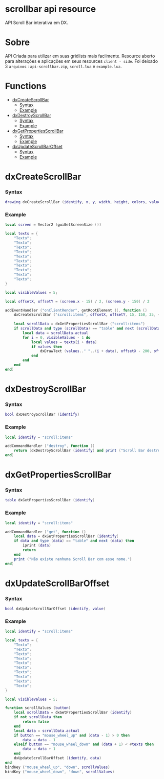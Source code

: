 # scrollbar api resource
API Scroll Bar interativa em DX.

# Sobre
API Criada para utilizar em suas gridlists mais facilmente. Resource aberto para alterações e aplicações em seus resources ```client - side```.
Foi deixado 3 ```arquivos``` : `api-scrollbar.zip`, `scroll.lua` e `example.lua`.

# Functions
  - [dxCreateScrollBar](https://github.com/ThigasDevelopment/scrollbar/blob/main/README.md#dxcreatescrollbar)
    - [Syntax](https://github.com/ThigasDevelopment/scrollbar/blob/main/README.md#syntax) 
    - [Example](https://github.com/ThigasDevelopment/scrollbar/blob/main/README.md#example) 
  - [dxDestroyScrollBar](https://github.com/ThigasDevelopment/scrollbar/blob/main/README.md#dxdestroyscrollbar)
    - [Syntax](https://github.com/ThigasDevelopment/scrollbar/blob/main/README.md#syntax-1) 
    - [Example](https://github.com/ThigasDevelopment/scrollbar/blob/main/README.md#example-1) 
  - [dxGetPropertiesScrollBar](https://github.com/ThigasDevelopment/scrollbar/blob/main/README.md#dxgetpropertiesscrollbar)
    - [Syntax](https://github.com/ThigasDevelopment/scrollbar/blob/main/README.md#syntax-2) 
    - [Example](https://github.com/ThigasDevelopment/scrollbar/blob/main/README.md#example-2)
  - [dxUpdateScrollBarOffset](https://github.com/ThigasDevelopment/scrollbar/blob/main/README.md#dxupdatescrollbaroffset)
    - [Syntax](https://github.com/ThigasDevelopment/scrollbar/blob/main/README.md#syntax-3) 
    - [Example](https://github.com/ThigasDevelopment/scrollbar/blob/main/README.md#example-3) 
  
# dxCreateScrollBar

### Syntax

```lua
drawing dxCreateScrollBar (identify, x, y, width, height, colors, value, postGUI)
```

### Example

```lua
local screen = Vector2 (guiGetScreenSize ())

local texts = {
    "Texto";
    "Texto";
    "Texto";
    "Texto";
    "Texto";
    "Texto";
    "Texto";
    "Texto";
    "Texto";
    "Texto";
}

local visibleValues = 5;

local offsetX, offsetY = (screen.x - 15) / 2, (screen.y - 150) / 2

addEventHandler ("onClientRender", getRootElement (), function ()
    dxCreateScrollBar ("scroll:items", offsetX, offsetY, 15, 150, 25, {using = {155, 155, 155, 255}, scroll = {255, 255, 255, 255}, background = {31, 31, 31, 255}}, (#texts - visibleValues) + 1, false)
    
    local scrollData = dxGetPropertiesScrollBar ("scroll:items")
    if scrollData and type (scrollData) == "table" and next (scrollData) then
        local data = scrollData.actual
        for i = 0, visibleValues - 1 do
            local values = texts[i + data]
            if values then
                dxDrawText (values.." "..(i + data), offsetX - 200, offsetY + (i * 25), 50, 50)
            end
        end
    end
end)
```

# dxDestroyScrollBar

### Syntax

```lua
bool dxDestroyScrollBar (identify)
```

### Example

```lua
local identify = "scroll:items"

addCommandHandler ("destroy", function ()
    return (dxDestroyScrollBar (identify) and print ("Scroll Bar destruida com sucesso.") or print ("Ocorreu um erro ao destruir a Scroll Bar."))
end)
```

# dxGetPropertiesScrollBar

### Syntax

```lua
table dxGetPropertiesScrollBar (identify)
```

### Example

```lua
local identify = "scroll:items"

addCommandHandler ("get", function ()
    local data = dxGetPropertiesScrollBar (identify)
    if data and type (data) == "table" and next (data) then
        iprint (data)
        return
    end
    print ("Não existe nenhuma Scroll Bar com esse nome.")
end)
```

# dxUpdateScrollBarOffset

### Syntax

```lua
bool dxUpdateScrollBarOffset (identify, value)
```

### Example

```lua
local identify = "scroll:items"

local texts = {
    "Texto";
    "Texto";
    "Texto";
    "Texto";
    "Texto";
    "Texto";
    "Texto";
    "Texto";
    "Texto";
    "Texto";
}

local visibleValues = 5;

function scrollValues (button)
    local scrollData = dxGetPropertiesScrollBar (identify)
    if not scrollData then
        return false
    end
    local data = scrollData.actual
    if button == "mouse_wheel_up" and (data - 1) > 0 then
        data = data - 1
    elseif button == "mouse_wheel_down" and (data + 1) < #texts then
        data = data + 1
    end
    dxUpdateScrollBarOffset (identify, data)
end
bindKey ("mouse_wheel_up", "down", scrollValues)
bindKey ("mouse_wheel_down", "down", scrollValues)
```
